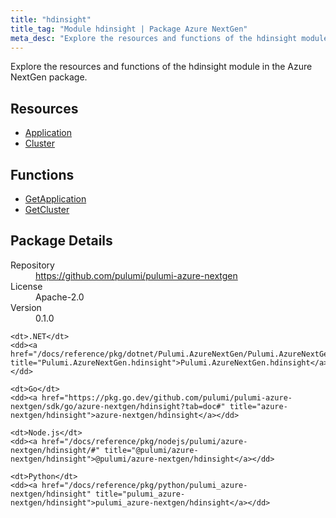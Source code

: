 ```yaml
---
title: "hdinsight"
title_tag: "Module hdinsight | Package Azure NextGen"
meta_desc: "Explore the resources and functions of the hdinsight module in the Azure NextGen package."
---
```


<!-- WARNING: this file was generated by Pulumi Docs Generator. -->
<!-- Do not edit by hand unless you're certain you know what you are doing! -->

Explore the resources and functions of the hdinsight module in the Azure NextGen package.

<h2 id="resources">Resources</h2>
<ul class="api">
    <li><a href="application" title="Application"><span class="symbol resource"></span>Application</a></li>
    <li><a href="cluster" title="Cluster"><span class="symbol resource"></span>Cluster</a></li>
</ul>

<h2 id="functions">Functions</h2>
<ul class="api">
    <li><a href="getapplication" title="GetApplication"><span class="symbol function"></span>GetApplication</a></li>
    <li><a href="getcluster" title="GetCluster"><span class="symbol function"></span>GetCluster</a></li>
</ul>

<h2 id="package-details">Package Details</h2>
<dl class="package-details">
	<dt>Repository</dt>
	<dd><a href="https://github.com/pulumi/pulumi-azure-nextgen">https://github.com/pulumi/pulumi-azure-nextgen</a></dd>
	<dt>License</dt>
	<dd>Apache-2.0</dd>
	<dt>Version</dt>
	<dd>0.1.0</dd>
</dl>



<dl class="tabular">

    <dt>.NET</dt>
    <dd><a href="/docs/reference/pkg/dotnet/Pulumi.AzureNextGen/Pulumi.AzureNextGen.hdinsight.html" title="Pulumi.AzureNextGen.hdinsight">Pulumi.AzureNextGen.hdinsight</a></dd>

    <dt>Go</dt>
    <dd><a href="https://pkg.go.dev/github.com/pulumi/pulumi-azure-nextgen/sdk/go/azure-nextgen/hdinsight?tab=doc#" title="azure-nextgen/hdinsight">azure-nextgen/hdinsight</a></dd>

    <dt>Node.js</dt>
    <dd><a href="/docs/reference/pkg/nodejs/pulumi/azure-nextgen/hdinsight/#" title="@pulumi/azure-nextgen/hdinsight">@pulumi/azure-nextgen/hdinsight</a></dd>

    <dt>Python</dt>
    <dd><a href="/docs/reference/pkg/python/pulumi_azure-nextgen/hdinsight" title="pulumi_azure-nextgen/hdinsight">pulumi_azure-nextgen/hdinsight</a></dd>

</dl>

